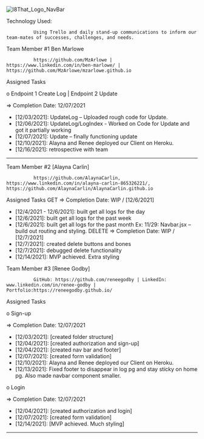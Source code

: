 ![I8That_Logo_NavBar](https://user-images.githubusercontent.com/63788692/146471485-94e56da9-4c74-49fa-9569-dc4790cb65ce.PNG)



Technology Used:

              Using Trello and daily stand-up communications to inform our team-mates of successes, challenges, and needs.

Team Member #1  Ben Marlowe

              https://github.com/MzArlowe | https://www.linkedin.com/in/ben-marlowe/ | https://github.com/MzArlowe/mzarlowe.github.io

Assigned Tasks

o Endpoint 1 Create Log | Endpoint 2 Update

=> Completion Date: 12/07/2021

- [12/03/2021]: UpdateLog – Uploaded rough code for Update.
- [12/06/2021]: UpdateLog/LogIndex - Worked on Code for Update and got it partially working
- [12/07/2021]: Update – finally functioning update
-	[12/10/2021]: Alayna and Renee deployed our Client on Heroku.
-	[12/16/2021]: retrospective with team

---

Team Member #2  [Alayna Carlin]

              https://github.com/AlaynaCarlin, https://www.linkedin.com/in/alayna-carlin-865326221/, https://github.com/AlaynaCarlin/AlaynaCarlin.github.io

Assigned Tasks
GET
=> Completion Date: WIP / [12/6/2021]
- [12/4/2021 - 12/6/2021]: built get all logs for the day 
- [12/6/2021]: built get all logs for the past week
- [12/6/2021]: built get all logs for the past month
Ex: 11/29: Navbar.jsx – build out routing and styling.
DELETE
 => Completion Date: WIP / [12/7/2021]
- [12/7/2021]: created delete buttons and bones
- [12/7/2021]: debugged delete functionality 
- [12/14/2021]: MVP achieved. Extra styling
 

Team Member #3  [Renee Godby]

              GitHub: https://github.com/reneegodby | LinkedIn: www.linkedin.com/in/renee-godby | Portfolio:https://reneegodby.github.io/

Assigned Tasks

o Sign-up

=> Completion Date: 12/07/2021
- [12/03/2021]: [created folder structure]
- [12/04/2021]: [created authorization and sign-up]
- [12/04/2021]: [created nav bar and footer]
- [12/07/2021]: [created form validation]
- [12/10/2021]: Alayna and Renee deployed our Client on Heroku.
- [12/13/2021]: Fixed footer to disappear in log pg and stay sticky on home pg. Also made navbar component smaller. 

o Login

=> Completion Date: 12/07/2021
- [12/04/2021]: [created authorization and login]
- [12/07/2021]: [created form validation]
- [12/14/2021]: [MVP achieved. Much styling]

---
